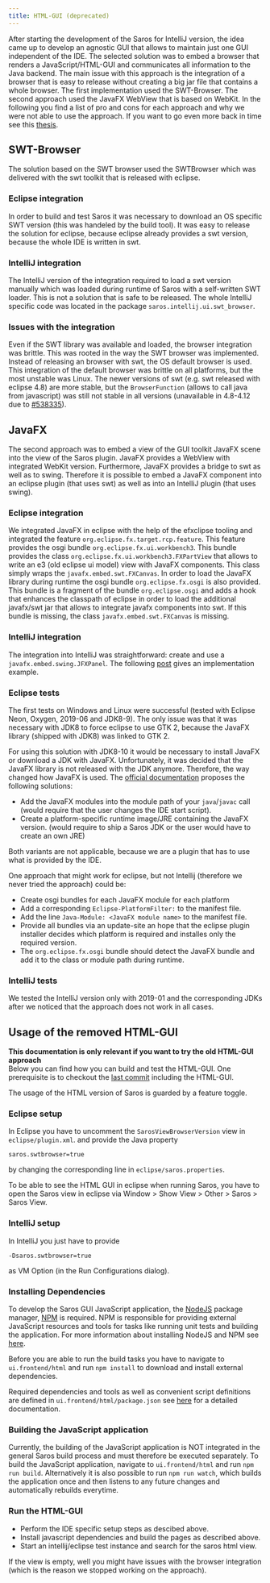 ```yaml
---
title: HTML-GUI (deprecated)
---
```



After starting the development of the Saros for IntelliJ version, the idea came up to develop an agnostic GUI that allows to maintain just one GUI independent of the IDE.
The selected solution was to embed a browser that renders a JavaScript/HTML-GUI and communicates all information to the Java backend.
The main issue with this approach is the integration of a browser that is easy to release without creating a big jar file that contains a whole browser.
The first implementation used the SWT-Browser. The second approach used the JavaFX WebView that is based on WebKit.
In the following you find a list of pro and cons for each approach and why we were not able to use the approach. If you want to go even more back in time see this [thesis](https://www.inf.fu-berlin.de/inst/ag-se/theses/Cikryt15-saros-browser-as-ide-gui.pdf).

## SWT-Browser
The solution based on the SWT browser used the SWTBrowser which was delivered with the swt toolkit that is released with eclipse.

### Eclipse integration
In order to build and test Saros it was necessary to download an OS specific SWT version (this was handeled by the build tool). It was easy to
release the solution for eclipse, because eclipse already provides a swt version, because the whole IDE is written in swt.

### IntelliJ integration
The IntelliJ version of the integration required to load a swt version manually which was loaded during runtime of Saros with a self-written
SWT loader. This is not a solution that is safe to be released. The whole IntelliJ specific code was located in the package `saros.intellij.ui.swt_browser`.

### Issues with the integration
Even if the SWT library was available and loaded, the browser integration was brittle.
This was rooted in the way the SWT browser was implemented. Instead of releasing an browser with swt, the OS default browser is used.
This integration of the default browser was brittle on all platforms, but the most unstable was Linux. The newer versions of swt (e.g. swt released with eclipse 4.8) are more stable, but the `BrowserFunction` (allows to call java from javascript) was still not stable in all versions (unavailable in 4.8-4.12 due to [#538335](https://bugs.eclipse.org/bugs/show_bug.cgi?id=538335)).

## JavaFX
The second approach was to embed a view of the GUI toolkit JavaFX scene into the view of the Saros plugin. JavaFX provides a WebView with integrated WebKit version.
Furthermore, JavaFX provides a bridge to swt as well as to swing. Therefore it is possible to embed a JavaFX component into an eclipse plugin (that uses swt) as well
as into an IntelliJ plugin (that uses swing). 

### Eclipse integration
We integrated JavaFX in eclipse with the help of the efxclipse tooling and integrated the feature `org.eclipse.fx.target.rcp.feature`.
This feature provides the osgi bundle `org.eclipse.fx.ui.workbench3`. This bundle provides the class `org.eclipse.fx.ui.workbench3.FXPartView` that allows to write an e3 (old eclipse ui model) view with JavaFX components.
This class simply wraps the `javafx.embed.swt.FXCanvas`. In order to load the JavaFX library during runtime the osgi bundle `org.eclipse.fx.osgi` is also provided. This bundle is a fragment of the bundle `org.eclipse.osgi` and adds a hook that enhances the classpath of eclipse in order to load the additional javafx/swt jar that allows to integrate javafx components into swt. If this bundle is missing, the class `javafx.embed.swt.FXCanvas` is missing.

### IntelliJ integration
The integration into IntelliJ was straightforward: create and use a `javafx.embed.swing.JFXPanel`. The following [post](https://stackoverflow.com/a/35611230/6948317) gives an implementation example.

### Eclipse tests
The first tests on Windows and Linux were successful (tested with Eclipse Neon, Oxygen, 2019-06 and JDK8-9). The only issue
was that it was necessary with JDK8 to force eclipse to use GTK 2, because the JavaFX library (shipped with JDK8) was linked to GTK 2.

For using this solution with JDK8-10 it would be necessary to install JavaFX or download a JDK with JavaFX.
Unfortunately, it was decided that the JavaFX library is not released with the JDK anymore.
Therefore, the way changed how JavaFX is used. The [official documentation](https://openjfx.io/openjfx-docs) proposes the following solutions:
* Add the JavaFX modules into the module path of your `java`/`javac` call (would require that the user changes the IDE start script).
* Create a platform-specific runtime image/JRE containing the JavaFX version. (would require to ship a Saros JDK or the user would have to create an own JRE)

Both variants are not applicable, because we are a plugin that has to use what is provided by the IDE.

One approach that might work for eclipse, but not Intellij (therefore we never tried the approach) could be:
* Create osgi bundles for each JavaFX module for each platform
* Add a corresponding `Eclipse-PlatformFilter:` to the manifest file.
* Add the line `Java-Module: <JavaFX module name>` to the manifest file.
* Provide all bundles via an update-site an hope that the eclipse plugin installer decides which platform is required and installes only the required version.
* The `org.eclipse.fx.osgi` bundle should detect the JavaFX bundle and add it to the class or module path during runtime.

### IntelliJ tests
We tested the IntelliJ version only with 2019-01 and the corresponding JDKs after we noticed that the approach does not work in all cases.


## Usage of the removed HTML-GUI
**This documentation is only relevant if you want to try the old HTML-GUI approach**<br/>
Below you can find how you can build and test the HTML-GUI. One prerequisite is to checkout the [last commit](https://github.com/saros-project/saros/commit/18d77e9f18d50accd1267f4d801c8f74ef301715) including the HTML-GUI.

The usage of the HTML version of Saros is guarded by a feature toggle.

### Eclipse setup

In Eclipse you have to uncomment the `SarosViewBrowserVersion` view in `eclipse/plugin.xml`.
and provide the Java property
```properties
saros.swtbrowser=true
```
by changing the corresponding line in `eclipse/saros.properties`.

To be able to see the HTML GUI in eclipse when running Saros, you have
to open the Saros view in eclipse via Window > Show View > Other > Saros > Saros View.

### IntelliJ setup

In IntelliJ you just have to provide
```properties
-Dsaros.swtbrowser=true
```
as VM Option (in the Run Configurations dialog). 


### Installing Dependencies

To develop the Saros GUI JavaScript application, the
[NodeJS](http://nodejs.org) package manager,
[NPM](https://www.npmjs.com/) is required. NPM is responsible for
providing external JavaScript resources and tools for tasks like running
unit tests and building the application. For more information about
installing NodeJS and NPM see [here](http://nodejs.org).

Before you are able to run the build tasks you have to navigate to
`ui.frontend/html` and run `npm install` to
download and install external dependencies.

Required dependencies and tools as well as convenient script definitions
are defined in `ui.frontend/html/package.json`
see [here](https://docs.npmjs.com/files/package.json) for a detailed
documentation.

### Building the JavaScript application

Currently, the building of the JavaScript application is NOT integrated
in the general Saros build process and must therefore be executed
separately. To build the JavaScript application, navigate to
`ui.frontend/html` and run `npm run build`.
Alternatively it is also possible to run `npm run watch`, which builds
the application once and then listens to any future changes and
automatically rebuilds everytime.

### Run the HTML-GUI

* Perform the IDE specific setup steps as descibed above.
* Install javascript dependencies and build the pages as described above.
* Start an intellij/eclipse test instance and search for the saros html view.

If the view is empty, well you might have issues with the browser integration (which is the reason we stopped working on the approach).